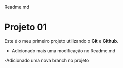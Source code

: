  Readme.md

# Projeto 01

Este é o meu primeiro projeto utilizando o **Git** e **Github**.

- Adicionado mais uma modificação no Readme.md

-Adicionado uma nova branch no projeto